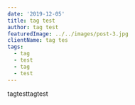 ```yaml
---
date: '2019-12-05'
title: tag test
author: tag test
featuredImage: ../../images/post-3.jpg
clientName: tag tes
tags:
  - tag
  - test
  - tag
  - test
---
```

tagtesttagtest
